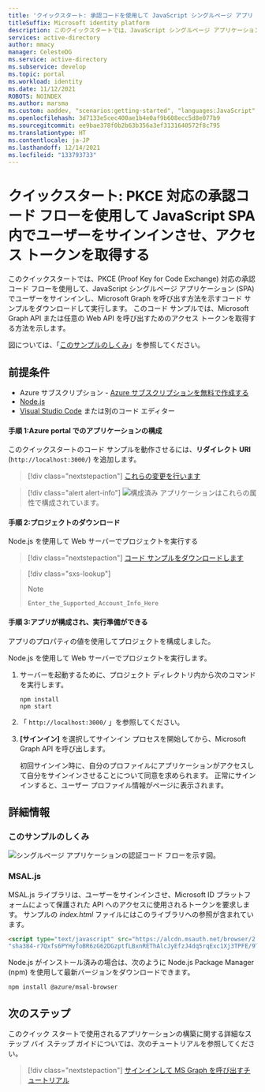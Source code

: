 ```yaml
---
title: 'クイックスタート: 承認コードを使用して JavaScript シングルページ アプリ (SPA) でユーザーをサインインさせる | Azure'
titleSuffix: Microsoft identity platform
description: このクイックスタートでは、JavaScript シングルページ アプリケーション (SPA) で認証コード フローを使用して、個人アカウント、職場アカウント、学校アカウントのユーザーをサインインさせる方法について説明します。
services: active-directory
author: mmacy
manager: CelesteDG
ms.service: active-directory
ms.subservice: develop
ms.topic: portal
ms.workload: identity
ms.date: 11/12/2021
ROBOTS: NOINDEX
ms.author: marsma
ms.custom: aaddev, "scenarios:getting-started", "languages:JavaScript", devx-track-js, mode-other
ms.openlocfilehash: 3d7133e5cec400ae1b4e0af9b608ecc5d8e077b9
ms.sourcegitcommit: ee9bae378f0b2b63b356a3ef3131640572f8c795
ms.translationtype: HT
ms.contentlocale: ja-JP
ms.lasthandoff: 12/14/2021
ms.locfileid: "133793733"
---
```

# <a name="quickstart-sign-in-users-and-get-an-access-token-in-a-javascript-spa-using-the-auth-code-flow-with-pkce"></a>クイックスタート: PKCE 対応の承認コード フローを使用して JavaScript SPA 内でユーザーをサインインさせ、アクセス トークンを取得する

このクイックスタートでは、PKCE (Proof Key for Code Exchange) 対応の承認コード フローを使用して、JavaScript シングルページ アプリケーション (SPA) でユーザーをサインインし、Microsoft Graph を呼び出す方法を示すコード サンプルをダウンロードして実行します。 このコード サンプルでは、Microsoft Graph API または任意の Web API を呼び出すためのアクセス トークンを取得する方法を示します。

図については、「[このサンプルのしくみ](#how-the-sample-works)」を参照してください。

## <a name="prerequisites"></a>前提条件

* Azure サブスクリプション - [Azure サブスクリプションを無料で作成する](https://azure.microsoft.com/free/?WT.mc_id=A261C142F)
* [Node.js](https://nodejs.org/en/download/)
* [Visual Studio Code](https://code.visualstudio.com/download) または別のコード エディター


#### <a name="step-1-configure-your-application-in-the-azure-portal"></a>手順 1:Azure portal でのアプリケーションの構成
このクイックスタートのコード サンプルを動作させるには、**リダイレクト URI** (`http://localhost:3000/`) を追加します。
> [!div class="nextstepaction"]
> [これらの変更を行います]()

> [!div class="alert alert-info"]
> ![構成済み](media/quickstart-v2-javascript/green-check.png) アプリケーションはこれらの属性で構成されています。

#### <a name="step-2-download-the-project"></a>手順 2:プロジェクトのダウンロード

Node.js を使用して Web サーバーでプロジェクトを実行する

> [!div class="nextstepaction"]
> [コード サンプルをダウンロードします](https://github.com/Azure-Samples/ms-identity-javascript-v2/archive/master.zip)

> [!div class="sxs-lookup"]
> > [!NOTE]
> > `Enter_the_Supported_Account_Info_Here`

#### <a name="step-3-your-app-is-configured-and-ready-to-run"></a>手順 3:アプリが構成され、実行準備ができる

アプリのプロパティの値を使用してプロジェクトを構成しました。

Node.js を使用して Web サーバーでプロジェクトを実行します。

1. サーバーを起動するために、プロジェクト ディレクトリ内から次のコマンドを実行します。

    ```console
    npm install
    npm start
    ```

1. 「 `http://localhost:3000/` 」を参照してください。

1. **[サインイン]** を選択してサインイン プロセスを開始してから、Microsoft Graph API を呼び出します。

    初回サインイン時に、自分のプロファイルにアプリケーションがアクセスして自分をサインインさせることについて同意を求められます。 正常にサインインすると、ユーザー プロファイル情報がページに表示されます。

## <a name="more-information"></a>詳細情報

### <a name="how-the-sample-works"></a>このサンプルのしくみ

![シングルページ アプリケーションの認証コード フローを示す図。](media/quickstart-v2-javascript-auth-code/diagram-01-auth-code-flow.png)

### <a name="msaljs"></a>MSAL.js

MSAL.js ライブラリは、ユーザーをサインインさせ、Microsoft ID プラットフォームによって保護された API へのアクセスに使用されるトークンを要求します。 サンプルの *index.html* ファイルにはこのライブラリへの参照が含まれています。

```html
<script type="text/javascript" src="https://alcdn.msauth.net/browser/2.0.0-beta.0/js/msal-browser.js" integrity=
"sha384-r7Qxfs6PYHyfoBR6zG62DGzptfLBxnREThAlcJyEfzJ4dq5rqExc1Xj3TPFE/9TH" crossorigin="anonymous"></script>
```

Node.js がインストール済みの場合は、次のように Node.js Package Manager (npm) を使用して最新バージョンをダウンロードできます。

```console
npm install @azure/msal-browser
```

## <a name="next-steps"></a>次のステップ

このクイック スタートで使用されるアプリケーションの構築に関する詳細なステップ バイ ステップ ガイドについては、次のチュートリアルを参照してください。

> [!div class="nextstepaction"]
> [サインインして MS Graph を呼び出すチュートリアル](./tutorial-v2-javascript-auth-code.md)
